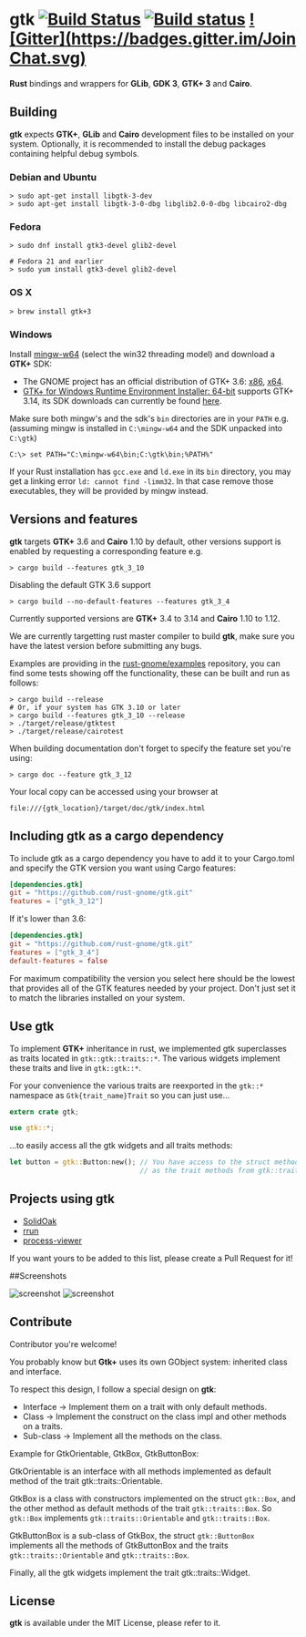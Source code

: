 # gtk [![Build Status](https://travis-ci.org/rust-gnome/gtk.png?branch=master)](https://travis-ci.org/rust-gnome/gtk) [![Build status](https://ci.appveyor.com/api/projects/status/e3t5yubl172pomlb?svg=true)](https://ci.appveyor.com/project/GuillaumeGomez/gtk-isosc) [![Gitter](https://badges.gitter.im/Join Chat.svg)](https://gitter.im/rust-gnome/gtk)

__Rust__ bindings and wrappers for __GLib__, __GDK 3__, __GTK+ 3__  and __Cairo__.

## Building

__gtk__ expects __GTK+__, __GLib__ and __Cairo__ development files to be installed on your system. Optionally, it is recommended to install the debug packages containing helpful debug symbols.

### Debian and Ubuntu

```Shell
> sudo apt-get install libgtk-3-dev
> sudo apt-get install libgtk-3-0-dbg libglib2.0-0-dbg libcairo2-dbg
```

### Fedora

```Shell
> sudo dnf install gtk3-devel glib2-devel

# Fedora 21 and earlier
> sudo yum install gtk3-devel glib2-devel
```

### OS X

```Shell
> brew install gtk+3
```

### Windows

Install [mingw-w64](http://mingw-w64.yaxm.org/) (select the win32 threading model) and download a __GTK+__ SDK:
 * The GNOME project has an official distribution of GTK+ 3.6: [x86](http://www.gtk.org/download/win32.php), [x64](http://www.gtk.org/download/win64.php).
 * [GTK+ for Windows Runtime Environment Installer: 64-bit](https://github.com/tschoonj/GTK-for-Windows-Runtime-Environment-Installer) supports GTK+ 3.14, its SDK downloads can currently be found [here](http://lvserver.ugent.be/gtk-win64/sdk/).

Make sure both mingw's and the sdk's `bin` directories are in your `PATH` e.g. (assuming mingw is installed in `C:\mingw-w64` and the SDK unpacked into `C:\gtk`)
```
C:\> set PATH="C:\mingw-w64\bin;C:\gtk\bin;%PATH%"
```
If your Rust installation has `gcc.exe` and `ld.exe` in its `bin` directory, you may
get a linking error `ld: cannot find -limm32`. In that case remove those executables,
they will be provided by mingw instead.

## Versions and features

__gtk__ targets __GTK+__ 3.6 and __Cairo__ 1.10 by default, other versions support is enabled by requesting a corresponding feature e.g.
```Shell
> cargo build --features gtk_3_10
```
Disabling the default GTK 3.6 support
```Shell
> cargo build --no-default-features --features gtk_3_4
```
Currently supported versions are __GTK+__ 3.4 to 3.14 and __Cairo__ 1.10 to 1.12.

We are currently targetting rust master compiler to build __gtk__, make sure you have the latest version before submitting any bugs.

Examples are providing in the [rust-gnome/examples](https://github.com/rust-gnome/examples) repository, you can find some tests showing off the functionality, these can be built and run as follows:

```Shell
> cargo build --release
# Or, if your system has GTK 3.10 or later
> cargo build --features gtk_3_10 --release
> ./target/release/gtktest
> ./target/release/cairotest
```

When building documentation don't forget to specify the feature set you're using:

```Shell
> cargo doc --feature gtk_3_12
```

Your local copy can be accessed using your browser at

`file:///{gtk_location}/target/doc/gtk/index.html`

## Including gtk as a cargo dependency

To include gtk as a cargo dependency you have to add it to your Cargo.toml and specify the GTK version you want using Cargo features:
```Toml
[dependencies.gtk]
git = "https://github.com/rust-gnome/gtk.git"
features = ["gtk_3_12"]
```
If it's lower than 3.6:
```Toml
[dependencies.gtk]
git = "https://github.com/rust-gnome/gtk.git"
features = ["gtk_3_4"]
default-features = false
```
For maximum compatibility the version you select here should be the lowest
that provides all of the GTK features needed by your project.
Don't just set it to match the libraries installed on your system.

## Use __gtk__

To implement __GTK+__ inheritance in rust, we implemented gtk superclasses as traits located in `gtk::gtk::traits::*`. The various widgets implement these traits and live in `gtk::gtk::*`.

For your convenience the various traits are reexported in the `gtk::*` namespace as `Gtk{trait_name}Trait` so you can just use...

```Rust
extern crate gtk;

use gtk::*;
```

...to easily access all the gtk widgets and all traits methods:

```Rust
let button = gtk::Button:new(); // You have access to the struct methods of gtk::Button aswell
                                // as the trait methods from gtk::traits::Button as GtkButtonTrait.
```

## Projects using gtk
* [SolidOak](https://github.com/oakes/SolidOak)
* [rrun](https://github.com/buster/rrun)
* [process-viewer](https://github.com/GuillaumeGomez/process-viewer)

If you want yours to be added to this list, please create a Pull Request for it!

##Screenshots

![screenshot](http://guillaume-gomez.fr/image/gtk.png)
![screenshot](http://guillaume-gomez.fr/image/gtk2.png)

## Contribute

Contributor you're welcome!

You probably know but __Gtk+__ uses its own GObject system: inherited class and interface.

To respect this design, I follow a special design on __gtk__:

* Interface -> Implement them on a trait with only default methods.
* Class -> Implement the construct on the class impl and other methods on a traits.
* Sub-class -> Implement all the methods on the class.

Example for GtkOrientable, GtkBox, GtkButtonBox:

GtkOrientable is an interface with all methods implemented as default method of the trait gtk::traits::Orientable.

GtkBox is a class with constructors implemented on the struct `gtk::Box`, and the other method as default methods of the trait `gtk::traits::Box`. So `gtk::Box` implements `gtk::traits::Orientable` and `gtk::traits::Box`.

GtkButtonBox is a sub-class of GtkBox, the struct `gtk::ButtonBox` implements all the methods of GtkButtonBox and the traits `gtk::traits::Orientable` and `gtk::traits::Box`.

Finally, all the gtk widgets implement the trait gtk::traits::Widget.

## License

__gtk__ is available under the MIT License, please refer to it.
